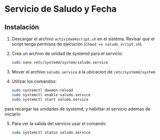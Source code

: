 # Servicio de Saludo y Fecha



## Instalación

1. Descargar el archivo `actividad4script.sh` en el sistema. Revisar que el script tenga permisos de ejecución (`chmod +x saludo_script.sh`).

2. Crea un archivo de unidad de systemd para el servicio:

   ```bash
   sudo nano /etc/systemd/system/saludo.service


3. Mover el archivo `saludo.service` a la ubicacion de `/etc/systemd/system`

4. Utilizar los comandos:

   ```bash
   sudo systemctl daemon-reload
   sudo systemctl enable saludo.service
   sudo systemctl start saludo.service

para recargar las unidades de systemd, y habilitar el servicio ademas de iniciarlo

5. Para ver la salida del servicio usar el comando:

   ```bash
   sudo systemctl status saludo.service
